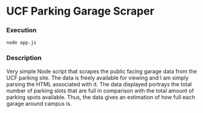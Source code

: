 # UCF Parking Garage Scraper

### Execution
`node app.js`

### Description
Very simple Node script that scrapes the public facing garage data from the UCF parking site. The data is freely available for viewing and I am simply parsing the HTML associated with it. The data displayed portrays the total number of parking slots that are full in comparison with the total amount of parking spots available. Thus, the data gives an estimation of how full each garage around campus is.
